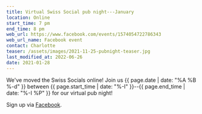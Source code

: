 ```yaml
---
title: Virtual Swiss Social pub night---January
location: Online
start_time: 7 pm
end_time: 8 pm
web_url: https://www.facebook.com/events/1574054722786343
web_url_name: Facebook event
contact: Charlotte
teaser: /assets/images/2021-11-25-pubnight-teaser.jpg
last_modified_at: 2022-06-26
date: 2021-01-28
---
```


We've moved the Swiss Socials online! Join us {{ page.date | date: "%A %B %-d"
}} between {{ page.start_time | date: "%-I" }}--{{ page.end_time | date: "%-I
%P" }} for our virtual pub night!

Sign up via [Facebook].

[facebook]: <{{ page.web_url }}>
